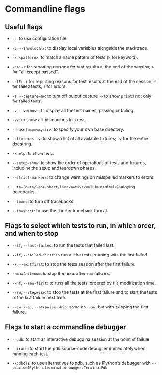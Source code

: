 # Commandline flags 

## Useful flags

- `-c`: to use configuration file.

- `-l`, `--showlocals`: to display local variables alongside the stacktrace.

- `-k <pattern>`: to match a name pattern of tests (`k` for keyword).

- `-ra`: `-r` for reporting reasons for test results at the end of the session; `a` for "all except passed".

- `-rfE`: `-r` for reporting reasons for test results at the end of the session; `f` for failed tests; `E` for errors.

- `-s`, `--capture=no`: to turn off output capture -> to show `print`s not only for failed tests.

- `-v`, `--verbose`: to display all the test names, passing or failing.

- `-vv`: to show all mismatches in a test.

- `--basetemp=<mydir>`: to specify your own base directory.

- `--fixtures -v`: to show a list of all available fixtures; `-v` for the entire docstring.

- `--help`: to show help.

- `--setup-show`: to show the order of operations of tests and fixtures, including the setup and teardown phases.

- `--strict-markers`: to change warnings on misspelled markers to errors.

- `--tb=[auto/long/short/line/native/no]`: to control displaying tracebacks.

- `--tb=no`: to turn off tracebacks.

- `--tb=short`: to use the shorter traceback format.


## Flags to select which tests to run, in which order, and when to stop

- `--lf`, `--last-failed`: to run the tests that failed last.

- `--ff`, `--failed-first`: to run all the tests, starting with the last failed.

- `-x`, `--exitfirst`: to stop the tests session after the first failure.

- `--maxfail=num`: to stop the tests after `num` failures.

- `--nf`, `--new-first`: to runs all the tests, ordered by file modification time.

- `--sw`, `--stepwise`: to stop the tests at the first failure and to start the tests at the last failure next time.

- `--sw-skip`, `--stepwise-skip`: same as `--sw`, but with skipping the first failure.


## Flags to start a commandline debugger

- `--pdb`: to start an interactive debugging session at the point of failure.

- `--trace`: to start the pdb source-code debugger immediately when running each test.

- `--pdbcls`: to use alternatives to pdb, such as IPython's debugger with `--pdbcls=IPython.terminal.debugger:TerminalPdb`
